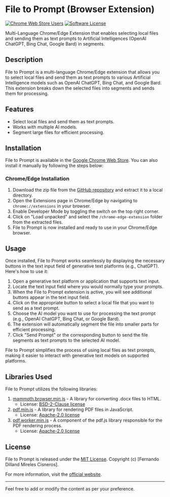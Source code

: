 # File to Prompt (Browser Extension)

[![Chrome Web Store Users](https://img.shields.io/chrome-web-store/users/hmhjddciebeidnliblcaonmdlknagjim?label=Chrome%20Users&style=social&logo=google)](https://chrome.google.com/webstore/detail/file-to-prompt-for-chatgp/hmhjddciebeidnliblcaonmdlknagjim) [![Software License](https://img.shields.io/badge/license-MIT-brightgreen.svg?style=social)](LICENSE)

Multi-Language Chrome/Edge Extension that enables selecting local files and sending them as text prompts to Artificial Intelligences (OpenAI ChatGPT, Bing Chat, Google Bard) in segments.

## Description

File to Prompt is a multi-language Chrome/Edge extension that allows you to select local files and send them as text prompts to various Artificial Intelligence models such as OpenAI ChatGPT, Bing Chat, and Google Bard. This extension breaks down the selected files into segments and sends them for processing.

## Features

- Select local files and send them as text prompts.
- Works with multiple AI models.
- Segment large files for efficient processing.

## Installation

File to Prompt is available in the [Google Chrome Web Store](https://chrome.google.com/webstore/detail/file-to-prompt-for-chatgp/hmhjddciebeidnliblcaonmdlknagjim). You can also install it manually by following the steps below:

### Chrome/Edge Installation

1. Download the zip file from the [GitHub repository](https://github.com/fernandodilland/file-to-prompt/) and extract it to a local directory.
2. Open the Extensions page in Chrome/Edge by navigating to `chrome://extensions` in your browser.
3. Enable Developer Mode by toggling the switch on the top right corner.
4. Click on "Load unpacked" and select the `/chrome-edge-extension` folder from the extracted files.
5. File to Prompt is now installed and ready to use in your Chrome/Edge browser.

## Usage

Once installed, File to Prompt works seamlessly by displaying the necessary buttons in the text input field of generative text platforms (e.g., ChatGPT). Here's how to use it:

1. Open a generative text platform or application that supports text input.
2. Locate the text input field where you would normally type your prompts.
3. When the File to Prompt extension is active, you will see additional buttons appear in the text input field.
4. Click on the appropriate button to select a local file that you want to send as a text prompt.
5. Choose the AI model you want to use for processing the text prompt (e.g., OpenAI ChatGPT, Bing Chat, or Google Bard).
6. The extension will automatically segment the file into smaller parts for efficient processing.
7. Click "Send Prompt" or the corresponding button to send the file segments as text prompts to the selected AI model.

File to Prompt simplifies the process of using local files as text prompts, making it easier to interact with generative text models on supported platforms.

## Libraries Used

File to Prompt utilizes the following libraries:

1. [mammoth.browser.min.js](https://github.com/mwilliamson/mammoth.js/) - A library for converting .docx files to HTML.  
   - License: [BSD-2-Clause license](https://github.com/mwilliamson/mammoth.js/blob/master/LICENSE)
2. [pdf.min.js](https://github.com/mozilla/pdf.js) - A library for rendering PDF files in JavaScript.
   - License: [Apache-2.0 license](https://github.com/mozilla/pdf.js/blob/master/LICENSE)
3. [pdf.worker.min.js](https://github.com/mozilla/pdf.js) - A component of the pdf.js library responsible for the PDF rendering process.
   - License: [Apache-2.0 license](https://github.com/mozilla/pdf.js/blob/master/LICENSE)

## License

File to Prompt is released under the [MIT License](LICENSE). Copyright (c) [Fernando Dilland Mireles Cisneros].

For more information, visit the [official website](https://filetoprompt.com/).

---

Feel free to add or modify the content as per your preference.
